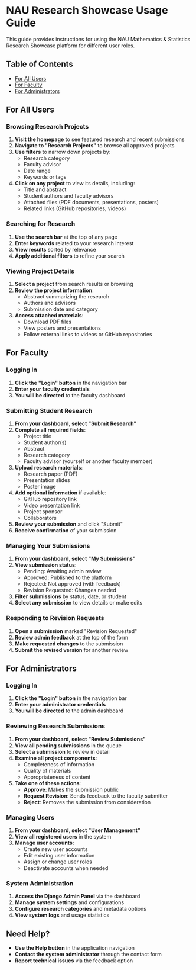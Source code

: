 # NAU Research Showcase Usage Guide

This guide provides instructions for using the NAU Mathematics & Statistics Research Showcase platform for different user roles.

## Table of Contents

- [For All Users](#for-all-users)
- [For Faculty](#for-faculty)
- [For Administrators](#for-administrators)

## For All Users

### Browsing Research Projects

1. **Visit the homepage** to see featured research and recent submissions
2. **Navigate to "Research Projects"** to browse all approved projects
3. **Use filters** to narrow down projects by:
   - Research category
   - Faculty advisor
   - Date range
   - Keywords or tags
4. **Click on any project** to view its details, including:
   - Title and abstract
   - Student authors and faculty advisors
   - Attached files (PDF documents, presentations, posters)
   - Related links (GitHub repositories, videos)

### Searching for Research

1. **Use the search bar** at the top of any page
2. **Enter keywords** related to your research interest
3. **View results** sorted by relevance
4. **Apply additional filters** to refine your search

### Viewing Project Details

1. **Select a project** from search results or browsing
2. **Review the project information**:
   - Abstract summarizing the research
   - Authors and advisors
   - Submission date and category
3. **Access attached materials**:
   - Download PDF files
   - View posters and presentations
   - Follow external links to videos or GitHub repositories

## For Faculty

### Logging In

1. **Click the "Login" button** in the navigation bar
2. **Enter your faculty credentials**
3. **You will be directed** to the faculty dashboard

### Submitting Student Research

1. **From your dashboard, select "Submit Research"**
2. **Complete all required fields**:
   - Project title
   - Student author(s)
   - Abstract
   - Research category
   - Faculty advisor (yourself or another faculty member)
3. **Upload research materials**:
   - Research paper (PDF)
   - Presentation slides
   - Poster image
4. **Add optional information** if available:
   - GitHub repository link
   - Video presentation link
   - Project sponsor
   - Collaborators
5. **Review your submission** and click "Submit"
6. **Receive confirmation** of your submission

### Managing Your Submissions

1. **From your dashboard, select "My Submissions"**
2. **View submission status**:
   - Pending: Awaiting admin review
   - Approved: Published to the platform
   - Rejected: Not approved (with feedback)
   - Revision Requested: Changes needed
3. **Filter submissions** by status, date, or student
4. **Select any submission** to view details or make edits

### Responding to Revision Requests

1. **Open a submission** marked "Revision Requested"
2. **Review admin feedback** at the top of the form
3. **Make requested changes** to the submission
4. **Submit the revised version** for another review

## For Administrators

### Logging In

1. **Click the "Login" button** in the navigation bar
2. **Enter your administrator credentials**
3. **You will be directed** to the admin dashboard

### Reviewing Research Submissions

1. **From your dashboard, select "Review Submissions"**
2. **View all pending submissions** in the queue
3. **Select a submission** to review in detail
4. **Examine all project components**:
   - Completeness of information
   - Quality of materials
   - Appropriateness of content
5. **Take one of these actions**:
   - **Approve**: Makes the submission public
   - **Request Revision**: Sends feedback to the faculty submitter
   - **Reject**: Removes the submission from consideration

### Managing Users

1. **From your dashboard, select "User Management"**
2. **View all registered users** in the system
3. **Manage user accounts**:
   - Create new user accounts
   - Edit existing user information
   - Assign or change user roles
   - Deactivate accounts when needed

### System Administration

1. **Access the Django Admin Panel** via the dashboard
2. **Manage system settings** and configurations
3. **Configure research categories** and metadata options
4. **View system logs** and usage statistics

## Need Help?

- **Use the Help button** in the application navigation
- **Contact the system administrator** through the contact form
- **Report technical issues** via the feedback option
